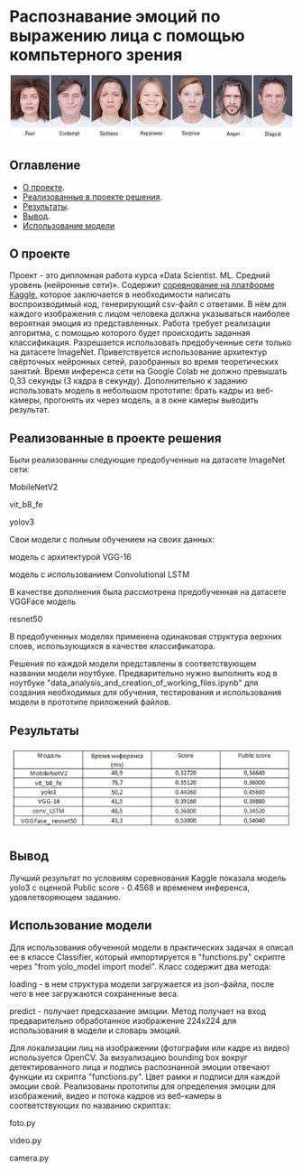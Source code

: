 # Распознавание эмоций по выражению лица с помощью компьтерного зрения
<p align="center"><img src="test_foto.jpg" width="500" alt="Valence-Arousal"></p>

## Оглавление


*  [О проекте](https://colab.research.google.com/drive/1NKz3HixkL4ZZEVWR5YH8LsELlry3THoU#scrollTo=ePNLZW1v9rO_).
*   [Реализованные в проекте решения](https://colab.research.google.com/drive/1NKz3HixkL4ZZEVWR5YH8LsELlry3THoU#scrollTo=1Z1LZeWBML_9).
* [Результаты](https://colab.research.google.com/drive/1NKz3HixkL4ZZEVWR5YH8LsELlry3THoU#scrollTo=tjBtUDvPLHGS).
* [Вывод](https://colab.research.google.com/drive/1NKz3HixkL4ZZEVWR5YH8LsELlry3THoU#scrollTo=MtgDj9s0ZwZ4).
* [Использование модели](https://colab.research.google.com/drive/1NKz3HixkL4ZZEVWR5YH8LsELlry3THoU#scrollTo=tpOpcUg5ahfW)



## О проекте
Проект - это дипломная работа курса «Data Scientist. ML. Средний уровень (нейронные сети)». Содержит [соревнование на платформе Kaggle](https://www.kaggle.com/c/skillbox-computer-vision-project), которое заключается в необходимости написать воспроизводимый код, генерирующий csv-файл с ответами. В нём для каждого изображения с лицом человека должна указываться наиболее вероятная эмоция из представленных. Работа требует реализации алгоритма, с помощью которого будет происходить заданная классификация. Разрешается использовать предобученные сети только на датасете ImageNet. Приветствуется использование архитектур свёрточных нейронных сетей, разобранных во время теоретических занятий. Время инференса сети на Google Colab не должно превышать 0,33 секунды (3 кадра в секунду). Дополнительно к заданию использовать модель в небольшом прототипе: брать кадры из веб-камеры, прогонять их через модель, а в окне камеры выводить результат. 

## Реализованные в проекте решения

Были реализованны следующие предобученные на датасете ImageNet сети:

MobileNetV2

vit_b8_fe

yolov3

Свои модели с полным обучением на своих данных:

модель с архитектурой VGG-16

модель с использованием Convolutional LSTM

В качестве дополнения была рассмотрена предобученная на датасете VGGFace модель 

resnet50

В предобученных моделях применена одинаковая структура верхних слоев, использующихся в качестве классификатора.

Решения по каждой модели представлены в соответствующем названии модели ноутбуке. Предварительно нужно выполнить код в ноутбуке "data_analysis_and_creation_of_working_files.ipynb" для создания необходимых для обучения, тестирования и использования модели в прототипе приложений файлов.

## Результаты
<p align="center"><img src="Результаты.jpg" width="500" alt="Valence-Arousal"></p>

## Вывод

Лучший результат по условиям соревнования Kaggle показала модель yolo3 c оценкой Public score - 0.4568 и временем инференса, удовлетворяющем заданию. 

## Использование модели 

Для использования обученной модели в практических задачах я описал ее в классе Сlassifier, который импортируется в "functions.py" скриптe через "from yolo_model import model". Класс содержит два метода:

loading - в нем структура модели загружается из json-файла, после чего в нее загружаются сохраненные веса. 

predict - получает предсказание эмоции. Метод получает на вход предварительно обработанное изображение 224х224 для использования в модели и словарь эмоций.

Для локализации лиц на изображении (фотографии или кадре из видео) используется OpenCV. За визуализацию bounding box вокруг детектированного лица и подпись распознанной эмоции отвечают функции из скрипта "functions.py". Цвет рамки и подписи для каждой эмоции свой. Реализованы прототипы для определения эмоции для изображений, видео и потока кадров из веб-камеры в соответствующих по названию скриптах: 

foto.py

video.py

сamera.py

